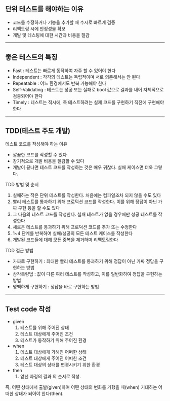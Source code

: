 ## 단위 테스트를 해야하는 이유
- 코드를 수정하거나 기능을 추가할 때 수시로 빠르게 검증
- 리팩토링 시에 안정성을 확보
- 개발 및 테스팅에 대한 시간과 비용을 절감
---
## 좋은 테스트의 특징
- Fast : 테스트는 빠르게 동작하여 자주 할 수 있어야 한다
- Independent : 각각의 테스트는 독립적이며 서로 의존해서는 안 된다
- Repeatable : 어느 환경에서도 반복 가능해야 한다
- Self-Validating : 테스트는 성공 또는 실패로 bool 값으로 결과를 내어 자체적으로 검증되어야 한다
- Timely : 테스트는 적시에, 즉 테스트하려는 실제 코드를 구현하기 직전에 구현해야 한다
---
## TDD(테스트 주도 개발)
테스트 코드를 작성해야 하는 이유
- 깔끔한 코드를 작성할 수 있다
- 장기적으로 개발 비용을 절감할 수 있다
- 개발이 끝나면 테스트 코드를 작성하는 것은 매우 귀찮다. 실패 케이스면 더욱 그렇다.
   
TDD 방법 및 순서
1. 실패하는 작은 단위 테스트를 작성한다. 처음에는 컴파일조차 되지 않을 수도 있다
2. 빨리 테스트를 통과하기 위해 프로덕션 코드를 작성한다. 이를 위해 정답이 아닌 가짜 구현 등을 할 수도 있다
3. 그 다음의 테스트 코드를 작성한다. 실패 테스트가 없을 경우에만 성공 테스트를 작성한다
4. 새로운 테스트를 통과하기 위해 프로덕션 코드를 추가 또는 수정한다
5. 1~4 단계를 반복하여 실패/성공의 모든 테스트 케이스를 작성한다
6. 개발된 코드들에 대해 모든 중복을 제거하며 리팩토링한다
   
TDD 접근 방법
- 가짜로 구현하기 : 최대한 빨리 테스트를 통과하기 위해 정답이 아닌 가짜 정답을 구현하는 방법
- 삼각측량법 : 값이 다른 여러 테스트를 작성하고, 이를 일반화하여 정답을 구현하는 방법
- 명백하게 구현하기 : 정답을 바로 구현하는 방법
---
## Test code 작성
- given
  1. 테스트를 위해 주어진 상태
  2. 테스트 대상에게 주어진 조건
  3. 테스트가 동작하기 위해 주어진 환경
- when
  1. 테스트 대상에게 가해진 어떠한 상태
  2. 테스트 대상에게 주어진 어떠한 조건
  3. 테스트 대상의 상태를 변경시키기 위한 환경
- then
  1. 앞선 과정의 결과
의 순서로 작성.
   
즉, 어떤 상태에서 출발(given)하여 어떤 상태의 변화를 가했을 때(when) 기대하는 어떠한 상태가 되어야 한다(then).
